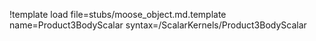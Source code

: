 !template load file=stubs/moose_object.md.template name=Product3BodyScalar syntax=/ScalarKernels/Product3BodyScalar